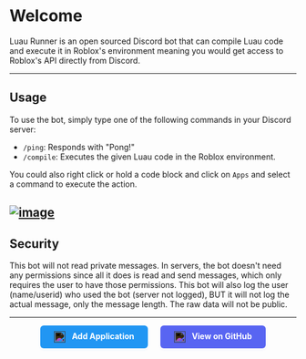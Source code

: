 # Welcome

Luau Runner is an open sourced Discord bot that can compile Luau code and execute it in Roblox's environment meaning you would get access to Roblox's API directly from Discord.

---

## Usage

To use the bot, simply type one of the following commands in your Discord server:

- `/ping`: Responds with "Pong!"
- `/compile`: Executes the given Luau code in the Roblox environment.

You could also right click or hold a code block and click on `Apps` and select a command to execute the action.

<a href="https://ibb.co/PvNDtVTj"><img src="https://i.ibb.co/DHtrLjGW/image.png" alt="image" border="0"></a>
---

## Security

This bot will not read private messages. In servers, the bot doesn't need any permissions since all it does is read and send messages, which only requires the user to have those permissions.
This bot will also log the user (name/userid) who used the bot (server not logged), BUT it will not log the actual message, only the message length. The raw data will not be public.

---

<div align="center">

<a href="https://discord.com/oauth2/authorize?client_id=1271610114062811176" target="_blank" rel="noopener noreferrer" style="display:inline-block;padding:10px 24px;background:#2196F3;color:#fff;text-decoration:none;border-radius:6px;font-weight:bold;box-shadow:0 2px 4px rgba(33, 150, 243, 0.1);">
    <img src="https://cdn.jsdelivr.net/gh/simple-icons/simple-icons/icons/discord.svg" alt="Discord" style="vertical-align:middle;width:20px;height:20px;margin-right:8px;filter:invert(1);" />
    Add Application
</a>
&nbsp;
<a href="https://github.com/haotian2006/RluauRunnerV3" target="_blank" rel="noopener noreferrer" style="display:inline-block;padding:10px 24px;background:#5865F2;color:#fff;text-decoration:none;border-radius:6px;font-weight:bold;box-shadow:0 2px 4px rgba(88, 101, 242, 0.1);margin-left:10px;">
    <img src="https://cdn.jsdelivr.net/gh/simple-icons/simple-icons/icons/github.svg" alt="GitHub" style="vertical-align:middle;width:20px;height:20px;margin-right:8px;filter:invert(1);" />
    View on GitHub
</a>

</div>
